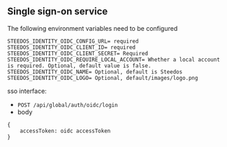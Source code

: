  <!--
 * @Author: baozhoutao@steedos.com
 * @Date: 2022-06-24 17:03:59
 * @LastEditors: baozhoutao@steedos.com
 * @LastEditTime: 2022-06-29 15:45:29
 * @Description:
-->
## Single sign-on service

The following environment variables need to be configured
```
STEEDOS_IDENTITY_OIDC_CONFIG_URL= required
STEEDOS_IDENTITY_OIDC_CLIENT_ID= required
STEEDOS_IDENTITY_OIDC_CLIENT_SECRET= Required
STEEDOS_IDENTITY_OIDC_REQUIRE_LOCAL_ACCOUNT= Whether a local account is required. Optional, default value is false.
STEEDOS_IDENTITY_OIDC_NAME= Optional, default is Steedos
STEEDOS_IDENTITY_OIDC_LOGO= Optional, default/images/logo.png
```


sso interface:

- `POST /api/global/auth/oidc/login`
- body
```
{
    accessToken: oidc accessToken
}
```